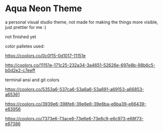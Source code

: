 # Aqua Neon Theme

a personal visual studio theme, not made for making the things more visible, just prettier for me :)

not finished yet

color palletes used:

https://coolors.co/0c0f15-0d1017-11151e

http://coolors.co/11151e-171c25-232a34-3a4651-52626e-697e8b-98b6c5-b0d2e2-c7eeff

terminal ansi and git colors

https://coolors.co/5353a6-537ca6-53a6a6-53a691-a69153-a66853-a65361

https://coolors.co/3939e6-398fe6-39e6e6-39e6ba-e6ba39-e66439-e63956

https://coolors.co/7373e6-73ace6-73e6e6-73e6c9-e6c973-e68f73-e67386